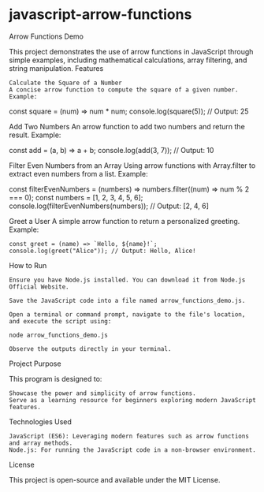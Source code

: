 # javascript-arrow-functions
Arrow Functions Demo

This project demonstrates the use of arrow functions in JavaScript through simple examples, including mathematical calculations, array filtering, and string manipulation.
Features

    Calculate the Square of a Number
    A concise arrow function to compute the square of a given number.
    Example:

const square = (num) => num * num;
console.log(square(5)); // Output: 25

Add Two Numbers
An arrow function to add two numbers and return the result.
Example:

const add = (a, b) => a + b;
console.log(add(3, 7)); // Output: 10

Filter Even Numbers from an Array
Using arrow functions with Array.filter to extract even numbers from a list.
Example:

const filterEvenNumbers = (numbers) => numbers.filter((num) => num % 2 === 0);
const numbers = [1, 2, 3, 4, 5, 6];
console.log(filterEvenNumbers(numbers)); // Output: [2, 4, 6]

Greet a User
A simple arrow function to return a personalized greeting.
Example:

    const greet = (name) => `Hello, ${name}!`;
    console.log(greet("Alice")); // Output: Hello, Alice!

How to Run

    Ensure you have Node.js installed. You can download it from Node.js Official Website.

    Save the JavaScript code into a file named arrow_functions_demo.js.

    Open a terminal or command prompt, navigate to the file's location, and execute the script using:

    node arrow_functions_demo.js

    Observe the outputs directly in your terminal.

Project Purpose

This program is designed to:

    Showcase the power and simplicity of arrow functions.
    Serve as a learning resource for beginners exploring modern JavaScript features.

Technologies Used

    JavaScript (ES6): Leveraging modern features such as arrow functions and array methods.
    Node.js: For running the JavaScript code in a non-browser environment.

License

This project is open-source and available under the MIT License.
